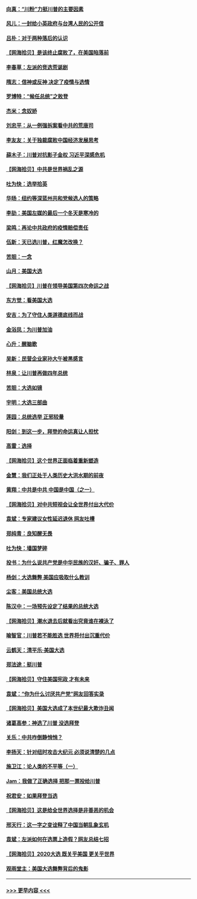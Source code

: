 #### [向真：“川粉”力挺川普的主要因素](../pages/nsc993/n12560774.md?t=11192202) 
#### [风儿：一封给小英政府与台湾人民的公开信](../pages/nsc993/n12560581.md?t=11192202) 
#### [吕朴：对于两种落后的认识](../pages/nsc993/n12560492.md?t=11192202) 
#### [【网海拾贝】是该终止腐败了，在美国陷落前](../pages/nsc993/n12559936.md?t=11192202) 
#### [李春草：左派的竞选荒诞剧](../pages/nsc993/n12558380.md?t=11192202) 
#### [隋志：信神或反神 决定了疫情与选情](../pages/nsc993/n12558255.md?t=11192202) 
#### [罗博特：“候任总统”之败登](../pages/nsc993/n12558189.md?t=11192202) 
#### [杰米：念奴娇](../pages/nsc993/n12558174.md?t=11192202) 
#### [刘忠平：从一例强拆案看中共的荒唐司](../pages/nsc993/n12558036.md?t=11192202) 
#### [李友友：关于独裁腐败中国经济发展思考](../pages/nsc993/n12558004.md?t=11192202) 
#### [薛木子：川普对抗影子金权 习近平深感危机](../pages/nsc993/n12557342.md?t=11192202) 
#### [【网海拾贝】中共是世界祸乱之源](../pages/nsc993/n12555353.md?t=11192202) 
#### [吐为快：选举拾英](../pages/nsc993/n12555041.md?t=11192202) 
#### [华旸：纽约等深蓝州共和党候选人的策略](../pages/nsc993/n12554309.md?t=11192202) 
#### [李劼：美国左媒的最后一个冬天是寒冷的](../pages/nsc993/n12552947.md?t=11192202) 
#### [梁鸣：再论中共政府的疫情赔偿责任](../pages/nsc993/n12553012.md?t=11192202) 
#### [伍新：天已选川普，红魔怎改换？](../pages/nsc993/n12552970.md?t=11192202) 
#### [苦胆：一念](../pages/nsc993/n12552957.md?t=11192202) 
#### [山月：美国大选](../pages/nsc993/n12552446.md?t=11192202) 
#### [【网海拾贝】川普在领导美国第四次命运之战](../pages/nsc993/n12551973.md?t=11192202) 
#### [东方觉：看美国大选](../pages/nsc993/n12551647.md?t=11192202) 
#### [安吉：为了守住人类道德底线而战](../pages/nsc993/n12551111.md?t=11192202) 
#### [金浴凤：为川普加油](../pages/nsc993/n12551085.md?t=11192202) 
#### [心升：醒脑歌](../pages/nsc993/n12550984.md?t=11192202) 
#### [吴新：民营企业家孙大午被黑感言](../pages/nsc993/n12550656.md?t=11192202) 
#### [林泉：让川普再做四年总统](../pages/nsc993/n12550640.md?t=11192202) 
#### [苦胆：大选如镜](../pages/nsc993/n12550630.md?t=11192202) 
#### [宇明：大选三部曲](../pages/nsc993/n12550603.md?t=11192202) 
#### [莲园：总统选举 正邪较量](../pages/nsc993/n12550594.md?t=11192202) 
#### [阳剑：到这一步，拜登的命运真让人担忧](../pages/nsc993/n12549093.md?t=11192202) 
#### [高雷：选择](../pages/nsc993/n12549087.md?t=11192202) 
#### [【网海拾贝】这个世界正面临着重新塑造](../pages/nsc993/n12548326.md?t=11192202) 
#### [金慧：我们正处于人类历史大洪水期的前夜](../pages/nsc993/n12547914.md?t=11192202) 
#### [黄翔：中共是中共 中国是中国（之一）](../pages/nsc993/n12547576.md?t=11192202) 
#### [【网海拾贝】对中共短视会让全世界付出大代价](../pages/nsc993/n12546043.md?t=11192202) 
#### [袁斌：专家建议女性延迟退休 网友吐槽](../pages/nsc993/n12545424.md?t=11192202) 
#### [郑纯青：良知醒无畏](../pages/nsc993/n12545394.md?t=11192202) 
#### [吐为快：墙国梦碎](../pages/nsc993/n12545309.md?t=11192202) 
#### [投书：为什么说共产党是中华民族的汉奸、骗子、罪人](../pages/nsc993/n12545089.md?t=11192202) 
#### [杨剑：大选舞弊 美国应吸取什么教训](../pages/nsc993/n12543937.md?t=11192202) 
#### [尘客：美国总统大选](../pages/nsc993/n12543828.md?t=11192202) 
#### [陈汉中：一场预先设定了结果的总统大选](../pages/nsc993/n12543564.md?t=11192202) 
#### [【网海拾贝】潮水退去后就看出究竟谁在裸泳了](../pages/nsc993/n12543321.md?t=11192202) 
#### [喻智官：川普若不能胜选 世界将付出沉重代价](../pages/nsc993/n12541352.md?t=11192202) 
#### [云鹤天：清平乐‧美国大选](../pages/nsc993/n12540916.md?t=11192202) 
#### [郑法途：挺川普](../pages/nsc993/n12540898.md?t=11192202) 
#### [【网海拾贝】守住美国宪政 才有未来](../pages/nsc993/n12540423.md?t=11192202) 
#### [袁斌：“你为什么讨厌共产党”网友回答实录](../pages/nsc993/n12540208.md?t=11192202) 
#### [【网海拾贝】美国大选成了本世纪最大欺诈丑闻](../pages/nsc993/n12538029.md?t=11192202) 
#### [诸葛高参：神选了川普 没选拜登](../pages/nsc993/n12537664.md?t=11192202) 
#### [关乐：中共咋倒静悄悄？](../pages/nsc993/n12537615.md?t=11192202) 
#### [李扬天：针对纽时攻击大纪元 必须说清楚的几点](../pages/nsc993/n12536001.md?t=11192202) 
#### [施卫江：论人类的不平等（一）](../pages/nsc993/n12535700.md?t=11192202) 
#### [Jam：我做了正确选择 把那一票投给川普](../pages/nsc993/n12535743.md?t=11192202) 
#### [祝君安：如果拜登当选](../pages/nsc993/n12535726.md?t=11192202) 
#### [【网海拾贝】这是给全世界选择是非善恶的机会](../pages/nsc993/n12535061.md?t=11192202) 
#### [邢天行：这一字之变诠释了中国当朝乱象玄机](../pages/nsc993/n12533446.md?t=11192202) 
#### [袁斌：左派如何在选票上造假？网友总结七招](../pages/nsc993/n12533180.md?t=11192202) 
#### [【网海拾贝】2020大选 既关乎美国 更关乎世界](../pages/nsc993/n12533161.md?t=11192202) 
#### [观雨堂主：美国大选舞弊背后的鬼影](../pages/nsc993/n12533153.md?t=11192202) 

----
#### [ >>> 更早内容 <<< ](../indexes/nsc993-earlier.md)
